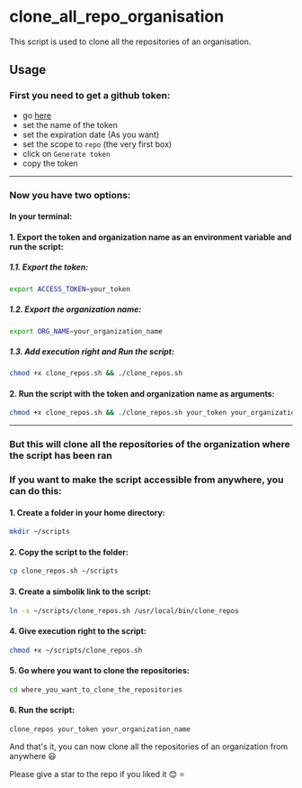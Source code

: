 # clone_all_repo_organisation
This script is used to clone all the repositories of an organisation.

## Usage
### First you need to get a github token:

- go [here](https://github.com/settings/tokens/new)
- set the name of the token
- set the expiration date (As you want)
- set the scope to `repo` (the very first box)
- click on `Generate token`
- copy the token

---

### Now you have two options:

#### In your terminal:

#### 1. Export the token and organization name as an environment variable and run the script:

##### 1.1. Export the token:

```bash
export ACCESS_TOKEN=your_token
```

##### 1.2. Export the organization name:

```bash
export ORG_NAME=your_organization_name
```

##### 1.3. Add execution right and Run the script:

```bash
chmod +x clone_repos.sh && ./clone_repos.sh
```

#### 2. Run the script with the token and organization name as arguments:

```bash
chmod +x clone_repos.sh && ./clone_repos.sh your_token your_organization_name
```

---



### But this will clone all the repositories of the organization where the script has been ran
### If you want to make the script accessible from anywhere, you can do this:

#### 1. Create a folder in your home directory:

```bash
mkdir ~/scripts
```

#### 2. Copy the script to the folder:

```bash
cp clone_repos.sh ~/scripts
```

#### 3. Create a simbolik link to the script:

```bash
ln -s ~/scripts/clone_repos.sh /usr/local/bin/clone_repos
```

#### 4. Give execution right to the script:

```bash
chmod +x ~/scripts/clone_repos.sh
```

#### 5. Go where you want to clone the repositories:

```bash
cd where_you_want_to_clone_the_repositories
```

#### 6. Run the script:

```bash
clone_repos your_token your_organization_name
```


And that's it, you can now clone all the repositories of an organization from anywhere 😃

Please give a star to the repo if you liked it 😊 ⭐️
